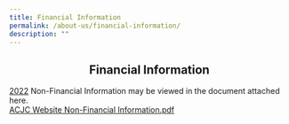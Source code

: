 ```yaml
---
title: Financial Information
permalink: /about-us/financial-information/
description: ""
---
```

## <center> Financial Information </center>

<u>2022</u>
Non-Financial Information may be viewed in the document attached here.&nbsp;  
[ACJC Website Non-Financial Information.pdf](/files/ACJC%20Website%20Non-Financial%20Information.pdf)